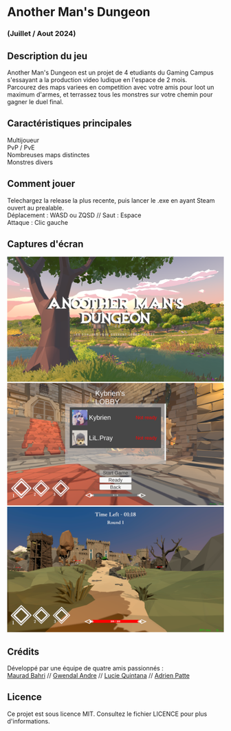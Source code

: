 # Another Man's Dungeon
### (Juillet / Aout 2024) 
## Description du jeu
Another Man's Dungeon est un projet de 4 etudiants du Gaming Campus s'essayant a la production video ludique en l'espace de 2 mois.  
Parcourez des maps variees en competition avec votre amis pour loot un maximum d'armes, et terrassez tous les monstres sur votre chemin pour gagner le duel final.

## Caractéristiques principales
Multijoueur  
PvP / PvE  
Nombreuses maps distinctes  
Monstres divers  

## Comment jouer
Telechargez la release la plus recente, puis lancer le .exe en ayant Steam ouvert au prealable.  
Déplacement : WASD ou ZQSD  // Saut : Espace  
Attaque : Clic gauche  

## Captures d'écran
![MenuPrincipale](/Captures/Capture1.PNG)
![Lobby](/Captures/Capture3.PNG)
![InGame](/Captures/Capture2.PNG)

## Crédits
Développé par une équipe de quatre amis passionnés :  
[Maurad Bahri](https://www.linkedin.com/in/maurad-bahri-2920b3265/) // [Gwendal Andre](https://www.linkedin.com/in/gwendal-andre-4a86b7253/) // [Lucie Quintana](https://www.linkedin.com/in/lucie-quintana-0174b6232/) // [Adrien Patte](https://www.linkedin.com/in/adrien-patte/)

## Licence
Ce projet est sous licence MIT. Consultez le fichier LICENCE pour plus d'informations.  
